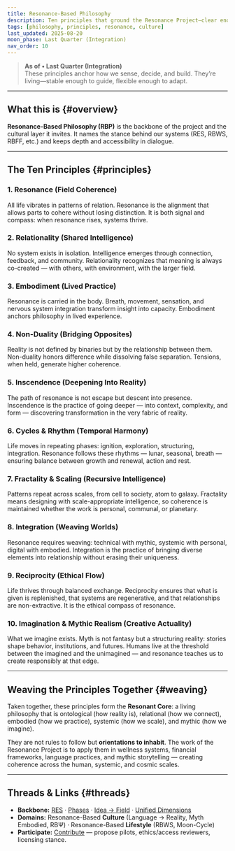 ```yaml
---
title: Resonance-Based Philosophy
description: Ten principles that ground the Resonance Project—clear enough to use, spacious enough to grow.
tags: [philosophy, principles, resonance, culture]
last_updated: 2025-08-20
moon_phase: Last Quarter (Integration)
nav_order: 10
---
```


> **As of • Last Quarter (Integration)**  
> These principles anchor how we sense, decide, and build. They’re living—stable enough to guide, flexible enough to adapt.

---

## What this is  {#overview}
**Resonance-Based Philosophy (RBP)** is the backbone of the project and the cultural layer it invites. It names the stance behind our systems (RES, RBWS, RBFF, etc.) and keeps depth and accessibility in dialogue.

---

## The Ten Principles  {#principles}

### 1. Resonance (Field Coherence)
All life vibrates in patterns of relation. Resonance is the alignment that allows parts to cohere without losing distinction. It is both signal and compass: when resonance rises, systems thrive.

### 2. Relationality (Shared Intelligence)
No system exists in isolation. Intelligence emerges through connection, feedback, and community. Relationality recognizes that meaning is always co-created — with others, with environment, with the larger field.

### 3. Embodiment (Lived Practice)
Resonance is carried in the body. Breath, movement, sensation, and nervous system integration transform insight into capacity. Embodiment anchors philosophy in lived experience.

### 4. Non-Duality (Bridging Opposites)
Reality is not defined by binaries but by the relationship between them. Non-duality honors difference while dissolving false separation. Tensions, when held, generate higher coherence.

### 5. Inscendence (Deepening Into Reality)
The path of resonance is not escape but descent into presence. Inscendence is the practice of going deeper — into context, complexity, and form — discovering transformation in the very fabric of reality.

### 6. Cycles & Rhythm (Temporal Harmony)
Life moves in repeating phases: ignition, exploration, structuring, integration. Resonance follows these rhythms — lunar, seasonal, breath — ensuring balance between growth and renewal, action and rest.

### 7. Fractality & Scaling (Recursive Intelligence)
Patterns repeat across scales, from cell to society, atom to galaxy. Fractality means designing with scale-appropriate intelligence, so coherence is maintained whether the work is personal, communal, or planetary.

### 8. Integration (Weaving Worlds)
Resonance requires weaving: technical with mythic, systemic with personal, digital with embodied. Integration is the practice of bringing diverse elements into relationship without erasing their uniqueness.

### 9. Reciprocity (Ethical Flow)
Life thrives through balanced exchange. Reciprocity ensures that what is given is replenished, that systems are regenerative, and that relationships are non-extractive. It is the ethical compass of resonance.

### 10. Imagination & Mythic Realism (Creative Actuality)
What we imagine exists. Myth is not fantasy but a structuring reality: stories shape behavior, institutions, and futures. Humans live at the threshold between the imagined and the unimagined — and resonance teaches us to create responsibly at that edge.

---

## Weaving the Principles Together  {#weaving}
Taken together, these principles form the **Resonant Core**: a living philosophy that is ontological (how reality is), relational (how we connect), embodied (how we practice), systemic (how we scale), and mythic (how we imagine).

They are not rules to follow but **orientations to inhabit**. The work of the Resonance Project is to apply them in wellness systems, financial frameworks, language practices, and mythic storytelling — creating coherence across the human, systemic, and cosmic scales.

---

## Threads & Links  {#threads}
- **Backbone:** [RES](/res) · [Phases](/phases) · [Idea → Field](/workflow) · [Unified Dimensions](/unified-dimensions)  
- **Domains:** Resonance-Based **Culture** (Language → Reality, Myth Embodied, RBΨ) · Resonance-Based **Lifestyle** (RBWS, Moon-Cycle)  
- **Participate:** [Contribute](/contribute) — propose pilots, ethics/access reviewers, licensing stance.
